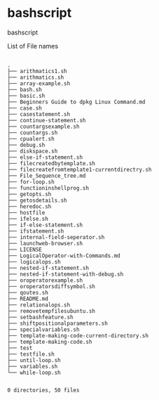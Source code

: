 # bashscript
bashscript

 <blink>
 List of File names
</blink>
<pre>
<code>
.
├── arithmatics1.sh
├── arithmatics.sh
├── array-example.sh
├── bash.sh
├── basic.sh
├── Beginners Guide to dpkg Linux Command.md
├── case.sh
├── casestatement.sh
├── continue-statement.sh
├── countargsexample.sh
├── countargs.sh
├── cpualert.sh
├── debug.sh
├── diskspace.sh
├── else-if-statement.sh
├── filecreatedbytemplate.sh
├── filecreatefromtemplate1-currentdirectry.sh
├── File_Sequence_tree.md
├── for-loop.sh
├── functioninshellprog.sh
├── getopts.sh
├── getosdetails.sh
├── heredoc.sh
├── hostfile
├── ifelse.sh
├── if-else-statement.sh
├── ifstatement.sh
├── internal-field-seperator.sh
├── launchweb-browser.sh
├── LICENSE
├── LogicalOperator-with-Commands.md
├── logicalops.sh
├── nested-if-statement.sh
├── nested-if-statement-with-debug.sh
├── oroperatorexample.sh
├── oroperatorsdiffsymbol.sh
├── qoutes.sh
├── README.md
├── relationalops.sh
├── removetempfilesubuntu.sh
├── setbashfeature.sh
├── shiftpositionalparameters.sh
├── specialvariables.sh
├── template-making-code-current-directory.sh
├── template-making-code.sh
├── test
├── testfile.sh
├── until-loop.sh
├── variables.sh
└── while-loop.sh

0 directories, 50 files

</code>
</pre>




